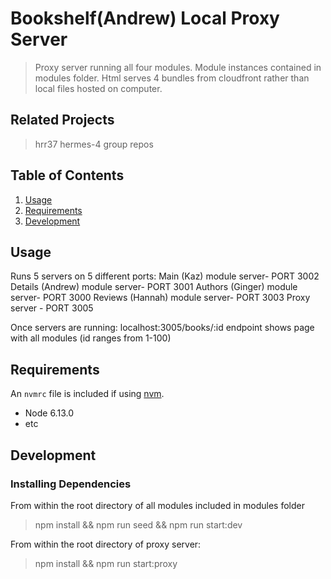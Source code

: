 # Bookshelf(Andrew) Local Proxy Server

> Proxy server running all four modules.
> Module instances contained in modules folder.
> Html serves 4 bundles from cloudfront rather than local files hosted on computer.

## Related Projects

  >hrr37 hermes-4 group repos

## Table of Contents

1. [Usage](#Usage)
1. [Requirements](#requirements)
1. [Development](#development)

## Usage
Runs 5 servers on 5 different ports:
Main (Kaz) module server- PORT 3002
Details (Andrew) module server- PORT 3001
Authors (Ginger) module server- PORT 3000
Reviews (Hannah) module server- PORT 3003
Proxy server - PORT 3005

Once servers are running:
localhost:3005/books/:id endpoint shows page with all modules (id ranges from 1-100)

## Requirements

An `nvmrc` file is included if using [nvm](https://github.com/creationix/nvm).

- Node 6.13.0
- etc

## Development

### Installing Dependencies

From within the root directory of all modules included in modules folder
  > npm install && npm run seed && npm run start:dev

From within the root directory of proxy server:
  > npm install && npm run start:proxy


